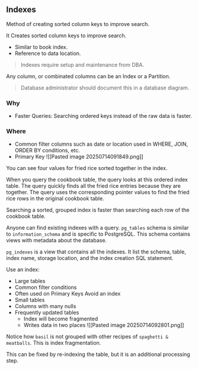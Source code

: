 ## Indexes
Method of creating sorted column keys to improve search.

It Creates sorted column keys to improve search.
 - Similar to book index.
 - Reference to data location.

>Indexes require setup and maintenance from DBA.

Any column, or combinated columns can be an Index or a Partition.

>Database administrator should document this in a database diagram.
### Why
- Faster Queries: Searching ordered keys instead of the raw data is faster.
### Where
- Common filter columns such as date or location used in WHERE, JOIN, ORDER BY conditions, etc.
- Primary Key
![[Pasted image 20250714091849.png]]

You can see four values for fried rice sorted together in the index.

When you query the cookbook table, the query looks at this ordered index table. The query quickly finds all the fried rice entries because they are together. The query uses the corresponding pointer values to find the fried rice rows in the original cookbook table.

Searching a sorted, grouped index is faster than searching each row of the cookbook table.

Anyone can find existing indexes with a query. `pg_tables` schema is similar to `information_schema` and is specific to PostgreSQL. This schema contains views with metadata about the database.

`pg_indexes` is a view that contains all the indexes. It list the schema, table, index name, storage location, and the index creation SQL statement.

Use an index:
- Large tables
- Common filter conditions
- Often used on Primary Keys
Avoid an index
- Small tables
- Columns with many nulls
- Frequently updated tables
	- Index will become fragmented
	- Writes data in two places
![[Pasted image 20250714092801.png]]

Notice how `basil` is not grouped with other recipes of `spaghetti & meatballs`. This is index fragmentation.

This can be fixed by re-indexing the table, but it is an additional processing step.
